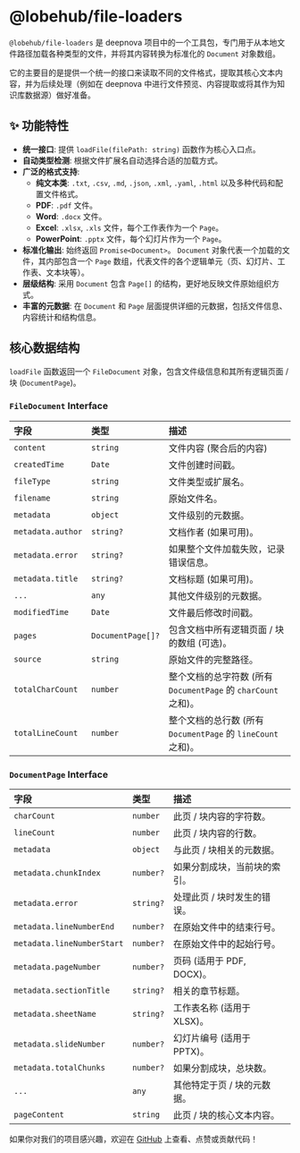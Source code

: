 # @lobehub/file-loaders

`@lobehub/file-loaders` 是 deepnova 项目中的一个工具包，专门用于从本地文件路径加载各种类型的文件，并将其内容转换为标准化的 `Document` 对象数组。

它的主要目的是提供一个统一的接口来读取不同的文件格式，提取其核心文本内容，并为后续处理（例如在 deepnova 中进行文件预览、内容提取或将其作为知识库数据源）做好准备。

## ✨ 功能特性

- **统一接口**: 提供 `loadFile(filePath: string)` 函数作为核心入口点。
- **自动类型检测**: 根据文件扩展名自动选择合适的加载方式。
- **广泛的格式支持**:
  - **纯文本类**: `.txt`, `.csv`, `.md`, `.json`, `.xml`, `.yaml`, `.html` 以及多种代码和配置文件格式。
  - **PDF**: `.pdf` 文件。
  - **Word**: `.docx` 文件。
  - **Excel**: `.xlsx`, `.xls` 文件，每个工作表作为一个 `Page`。
  - **PowerPoint**: `.pptx` 文件，每个幻灯片作为一个 `Page`。
- **标准化输出**: 始终返回 `Promise<Document>`。 `Document` 对象代表一个加载的文件，其内部包含一个 `Page` 数组，代表文件的各个逻辑单元（页、幻灯片、工作表、文本块等）。
- **层级结构**: 采用 `Document` 包含 `Page[]` 的结构，更好地反映文件原始组织方式。
- **丰富的元数据**: 在 `Document` 和 `Page` 层面提供详细的元数据，包括文件信息、内容统计和结构信息。

## 核心数据结构

`loadFile` 函数返回一个 `FileDocument` 对象，包含文件级信息和其所有逻辑页面 / 块 (`DocumentPage`)。

### `FileDocument` Interface

| 字段              | 类型              | 描述                                                           |
| :---------------- | :---------------- | :------------------------------------------------------------- |
| `content`         | `string`          | 文件内容 (聚合后的内容)                                        |
| `createdTime`     | `Date`            | 文件创建时间戳。                                               |
| `fileType`        | `string`          | 文件类型或扩展名。                                             |
| `filename`        | `string`          | 原始文件名。                                                   |
| `metadata`        | `object`          | 文件级别的元数据。                                             |
| `metadata.author` | `string?`         | 文档作者 (如果可用)。                                          |
| `metadata.error`  | `string?`         | 如果整个文件加载失败，记录错误信息。                           |
| `metadata.title`  | `string?`         | 文档标题 (如果可用)。                                          |
| `...`             | `any`             | 其他文件级别的元数据。                                         |
| `modifiedTime`    | `Date`            | 文件最后修改时间戳。                                           |
| `pages`           | `DocumentPage[]?` | 包含文档中所有逻辑页面 / 块的数组 (可选)。                     |
| `source`          | `string`          | 原始文件的完整路径。                                           |
| `totalCharCount`  | `number`          | 整个文档的总字符数 (所有 `DocumentPage` 的 `charCount` 之和)。 |
| `totalLineCount`  | `number`          | 整个文档的总行数 (所有 `DocumentPage` 的 `lineCount` 之和)。   |

### `DocumentPage` Interface

| 字段                       | 类型      | 描述                         |
| :------------------------- | :-------- | :--------------------------- |
| `charCount`                | `number`  | 此页 / 块内容的字符数。      |
| `lineCount`                | `number`  | 此页 / 块内容的行数。        |
| `metadata`                 | `object`  | 与此页 / 块相关的元数据。    |
| `metadata.chunkIndex`      | `number?` | 如果分割成块，当前块的索引。 |
| `metadata.error`           | `string?` | 处理此页 / 块时发生的错误。  |
| `metadata.lineNumberEnd`   | `number?` | 在原始文件中的结束行号。     |
| `metadata.lineNumberStart` | `number?` | 在原始文件中的起始行号。     |
| `metadata.pageNumber`      | `number?` | 页码 (适用于 PDF, DOCX)。    |
| `metadata.sectionTitle`    | `string?` | 相关的章节标题。             |
| `metadata.sheetName`       | `string?` | 工作表名称 (适用于 XLSX)。   |
| `metadata.slideNumber`     | `number?` | 幻灯片编号 (适用于 PPTX)。   |
| `metadata.totalChunks`     | `number?` | 如果分割成块，总块数。       |
| `...`                      | `any`     | 其他特定于页 / 块的元数据。  |
| `pageContent`              | `string`  | 此页 / 块的核心文本内容。    |

如果你对我们的项目感兴趣，欢迎在 [GitHub](https://github.com/lobehub/lobe-chat) 上查看、点赞或贡献代码！
